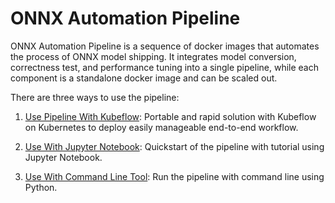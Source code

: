 # ONNX Automation Pipeline

ONNX Automation Pipeline is a sequence of docker images that automates the process of ONNX model shipping. It integrates model conversion, correctness test, and performance tuning into a single pipeline, while each component is a standalone docker image and can be scaled out. 

There are three ways to use the pipeline:

1. [Use Pipeline With Kubeflow](/pipelines): Portable and rapid solution with Kubeflow on Kubernetes to deploy easily manageable end-to-end workflow.

2. [Use With Jupyter Notebook](/notebook): Quickstart of the pipeline with tutorial using Jupyter Notebook. 

3. [Use With Command Line Tool](/windows): Run the pipeline with command line using Python. 